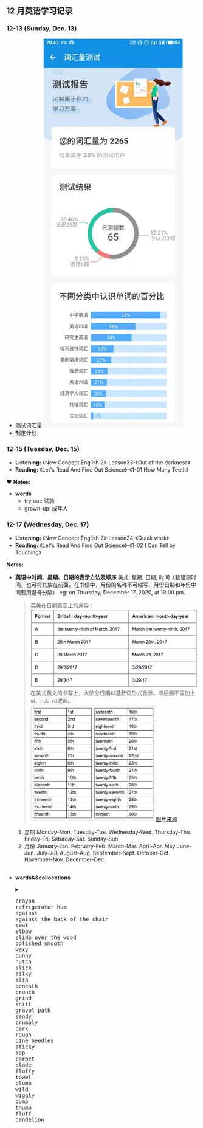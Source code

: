 ## 12 月英语学习记录


### 12-13 (Sunday, Dec. 13)

- 测试词汇量
  ![词汇量](2012\1201.png)
- 制定计划

### 12-15 (Tuesday, Dec. 15)

- **Listening:** 《New Concept English 2》-Lesson33-《Out of the darkness》
- **Reading:** 《Let's Read And Find Out Science》-《1-01 How Many Teeth》
  <br>

&hearts; **Notes:**

- **words**
  - try out: 试验
  - grown-up: 成年人

### 12-17 (Wednesday, Dec. 17)

- **Listening:** 《New Concept English 2》-Lesson34-《Quick work》
- **Reading:** 《Let's Read And Find Out Science》-《1-02 I Can Tell by Touching》
  <br>

**Notes:**

- **英语中时间、星期、日期的表示方法及顺序**
  美式: 星期, 日期, 时间（若强调时间，也可将其放在前面，在书信中，月份的名称不可缩写，月份日期和年份中间要用逗号分隔）
  eg: on Thursday, December 17, 2020, at 19:00 pm.

    > 英美在日期表示上的差异：
    > ![英美表示的差异](2012\1202.png)
    > 在美式英文的书写上，大部分日期以基数词形式表示，即后面不需加上st、nd、rd或th。
    ![日期表示](2012\1203.png)
    >[图片来源](https://www.shanbay.com/footprints/article/4480/)


    1. 星期
        Monday-Mon.
        Tuesday-Tue.
        Wednesday-Wed.
        Thursday-Thu.
        Friday-Fri.
        Saturday-Sat.
        Sunday-Sun.
    2. 月份
        January-Jan.
        February-Feb.
        March-Mar.
        April-Apr.
        May
        June-Jun.
        July-Jul.
        August-Aug.
        September-Sept.
        October-Oct.
        November-Nov.
        December-Dec.

  <br>

- **words&&collocations**
  <details>
  <summary>
  <pre>
  crayon
  refrigerator hum
  against
  against the back of the chair
  seat
  elbow
  slide over the wood
  polished smooth
  waxy
  bunny
  hutch
  slick
  silky
  slip
  beneath
  crunch
  grind
  shift
  gravel path
  sandy
  crumbly
  bark
  rough
  pine needles
  sticky
  sap
  carpet
  blade
  fluffy
  towel
  plump
  wild
  wiggly
  bump
  thump
  fluff
  dandelion
  </pre>
  </summary>
  <pre>
  蜡笔
  冰箱嗡嗡声
  靠着
  （裤子的）臀部
  肘
  在木头上滑
  打磨光滑
  似蜡的
  兔子
  （关兔子等宠物的）笼，棚
  流畅的；光滑的
  丝绸般的；柔软光洁的
  滑落
  在···之下
  （使）嘎吱作响
  磨碎；碾碎
  移动
  石子路
  覆盖着沙的
  易碎的
  树皮
  粗糙的
  松针
  黏性的
  （植物的）汁，液
  地毯
  （草的）叶片
  绒毛似的；松软的；蓬松的
  毛巾
  胖乎乎的；圆滚滚的
  野生的
  扭动的；左右摇摆的
  （无意地）碰撞
  沉闷地撞击
  绒毛
  蒲公英
  </pre>
  </details>
